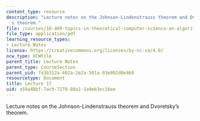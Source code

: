 ```yaml
---
content_type: resource
description: "Lecture notes on the Johnson-Lindenstrauss theorem and Dvoretsky\u2019\
  s theorem."
file: /courses/18-409-topics-in-theoretical-computer-science-an-algorithmists-toolkit-fall-2009/a50a48bf7ac9727888a11a9eb3ec16ee_MIT18_409F09_scribe17.pdf
file_type: application/pdf
learning_resource_types:
- Lecture Notes
license: https://creativecommons.org/licenses/by-nc-sa/4.0/
ocw_type: OCWFile
parent_title: Lecture Notes
parent_type: CourseSection
parent_uid: 7a3b312a-402a-2e2a-501a-03e802d0e460
resourcetype: Document
title: Lecture 17
uid: a50a48bf-7ac9-7278-88a1-1a9eb3ec16ee
---
```

Lecture notes on the Johnson-Lindenstrauss theorem and Dvoretsky’s theorem.